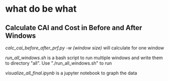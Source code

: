 # what do be what 
## Calculate CAI and Cost in Before and After Windows
*calc_cai_before_after_prf.py -w (window size)*  will calculate for one window

*run_all_windows.sh* is a bash script to run multiple windows and write them to directory "all". Use "./run_all_windows.sh" to run 

*visualize_all_final.ipynb* is a jupyter notebook to graph the data

